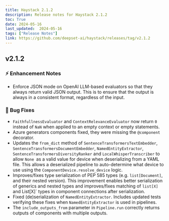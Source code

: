 ```yaml
---
title: Haystack 2.1.2
description: Release notes for Haystack 2.1.2
toc: True
date: 2024-05-16
last_updated:  2024-05-16
tags: ["Release Notes"]
link: https://github.com/deepset-ai/haystack/releases/tag/v2.1.2
---
```


## v2.1.2

### ⚡️ Enhancement Notes

-   Enforce JSON mode on OpenAI LLM-based evaluators so that they always return valid JSON output. This is to ensure that the output is always in a consistent format, regardless of the input.

### 🐛 Bug Fixes

-  `FaithfullnessEvaluator` and `ContextRelevanceEvaluator` now return `0` instead of `NaN` when applied to an empty context or empty statements.
-   Azure generators components fixed, they were missing the `@component` decorator.
-   Updates the `from_dict` method of `SentenceTransformersTextEmbedder`, `SentenceTransformersDocumentEmbedder`, `NamedEntityExtractor`, `SentenceTransformersDiversityRanker` and `LocalWhisperTranscriber` to allow `None `as a valid value for device when deserializing from a YAML file. This allows a deserialized pipeline to auto-determine what device to use using the `ComponentDevice.resolve_device` logic.
-   Improves/fixes type serialization of PEP 585 types (e.g. `list[Document]`, and their nested version). This improvement enables better serialization of generics and nested types and improves/fixes matching of `list[X]` and List[X]` types in component connections after serialization.
-   Fixed (de)serialization of `NamedEntityExtractor`. Includes updated tests verifying these fixes when `NamedEntityExtractor` is used in pipelines.
-   The `include_outputs_from` parameter in `Pipeline.run` correctly returns outputs of components with multiple outputs.

